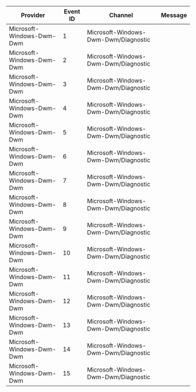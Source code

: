 Provider                   |  Event ID  |  Channel                               |  Message
---------------------------|------------|----------------------------------------|---------
Microsoft-Windows-Dwm-Dwm  |  1         |  Microsoft-Windows-Dwm-Dwm/Diagnostic  |
Microsoft-Windows-Dwm-Dwm  |  2         |  Microsoft-Windows-Dwm-Dwm/Diagnostic  |
Microsoft-Windows-Dwm-Dwm  |  3         |  Microsoft-Windows-Dwm-Dwm/Diagnostic  |
Microsoft-Windows-Dwm-Dwm  |  4         |  Microsoft-Windows-Dwm-Dwm/Diagnostic  |
Microsoft-Windows-Dwm-Dwm  |  5         |  Microsoft-Windows-Dwm-Dwm/Diagnostic  |
Microsoft-Windows-Dwm-Dwm  |  6         |  Microsoft-Windows-Dwm-Dwm/Diagnostic  |
Microsoft-Windows-Dwm-Dwm  |  7         |  Microsoft-Windows-Dwm-Dwm/Diagnostic  |
Microsoft-Windows-Dwm-Dwm  |  8         |  Microsoft-Windows-Dwm-Dwm/Diagnostic  |
Microsoft-Windows-Dwm-Dwm  |  9         |  Microsoft-Windows-Dwm-Dwm/Diagnostic  |
Microsoft-Windows-Dwm-Dwm  |  10        |  Microsoft-Windows-Dwm-Dwm/Diagnostic  |
Microsoft-Windows-Dwm-Dwm  |  11        |  Microsoft-Windows-Dwm-Dwm/Diagnostic  |
Microsoft-Windows-Dwm-Dwm  |  12        |  Microsoft-Windows-Dwm-Dwm/Diagnostic  |
Microsoft-Windows-Dwm-Dwm  |  13        |  Microsoft-Windows-Dwm-Dwm/Diagnostic  |
Microsoft-Windows-Dwm-Dwm  |  14        |  Microsoft-Windows-Dwm-Dwm/Diagnostic  |
Microsoft-Windows-Dwm-Dwm  |  15        |  Microsoft-Windows-Dwm-Dwm/Diagnostic  |